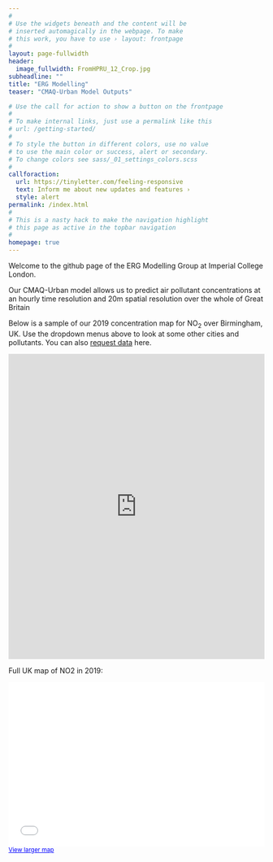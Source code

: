 ```yaml
---
#
# Use the widgets beneath and the content will be
# inserted automagically in the webpage. To make
# this work, you have to use › layout: frontpage
#
layout: page-fullwidth
header:
  image_fullwidth: FromHPRU_12_Crop.jpg
subheadline: ""
title: "ERG Modelling"
teaser: "CMAQ-Urban Model Outputs"

# Use the call for action to show a button on the frontpage
#
# To make internal links, just use a permalink like this
# url: /getting-started/
#
# To style the button in different colors, use no value
# to use the main color or success, alert or secondary.
# To change colors see sass/_01_settings_colors.scss
#
callforaction:
  url: https://tinyletter.com/feeling-responsive
  text: Inform me about new updates and features ›
  style: alert
permalink: /index.html
#
# This is a nasty hack to make the navigation highlight
# this page as active in the topbar navigation
#
homepage: true
---
```


<p>
Welcome to the github page of the ERG Modelling Group at Imperial College London.
</p>

<p>
Our CMAQ-Urban model allows us to predict air pollutant concentrations at an hourly time resolution and 20m spatial resolution over the whole of Great Britain
</p>



<p>
Below is a sample of our 2019 concentration map for NO<sub>2</sub> over Birmingham, UK.  Use the dropdown menus above to look at some other cities and pollutants.  You can also <a href="https://erg-modelling.github.io/request-data/">request data</a> here.
</p>


<iframe src="https://erg-modelling.github.io/widgets/base58_NO2.html" height="600px" width="100%" style="border:none;"></iframe>


<p>
Full UK map of NO2 in 2019:
</p>


<style>.embed-container {position: relative; padding-bottom: 64%; height: 0; max-width: 100%;} .embed-container iframe, .embed-container object, .embed-container iframe{position: absolute; top: 0; left: 0; width: 100%; height: 100%;} small{position: absolute; z-index: 40; bottom: 0; margin-bottom: -15px;}</style><div class="embed-container"><small><a href="//imperialcollege.maps.arcgis.com/apps/Embed/index.html?webmap=6d41bf17814d4dbdb7df03bfc099c9c0&extent=-12.4416,50.9236,9.2564,58.5279&home=true&zoom=true&scale=true&legend=true&disable_scroll=false&theme=dark" style="color:#0000FF;text-align:left" target="_blank">View larger map</a></small><br><iframe width="940" height="600" frameborder="0" scrolling="no" marginheight="0" marginwidth="0" title="UK_NO2_2019" src="//imperialcollege.maps.arcgis.com/apps/Embed/index.html?webmap=6d41bf17814d4dbdb7df03bfc099c9c0&extent=-12.4416,50.9236,9.2564,58.5279&home=true&zoom=true&previewImage=false&scale=true&legend=true&disable_scroll=false&theme=dark"></iframe></div>
